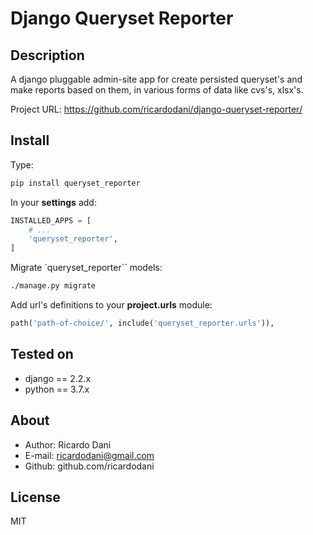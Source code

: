Django Queryset Reporter
=================

Description
-----------

A django pluggable admin-site app for create persisted queryset's and make reports based on them, in various forms of data like cvs's, xlsx's.

Project URL: https://github.com/ricardodani/django-queryset-reporter/

Install
-------

Type:

```bash
pip install queryset_reporter
```

In your **settings** add:

```python
INSTALLED_APPS = [
    # ...
    'queryset_reporter',
]
```

Migrate `queryset_reporter`` models:

```bash
./manage.py migrate
```


Add url's definitions to your **project.urls** module:

```python
path('path-of-choice/', include('queryset_reporter.urls')),
```

Tested on
---------

- django == 2.2.x
- python == 3.7.x

About
-----

- Author: Ricardo Dani
- E-mail: ricardodani@gmail.com
- Github: github.com/ricardodani

License
-------

MIT
